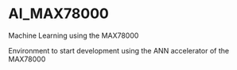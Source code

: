 # AI_MAX78000
Machine Learning using the MAX78000

Environment to start development using the ANN accelerator of the MAX78000

